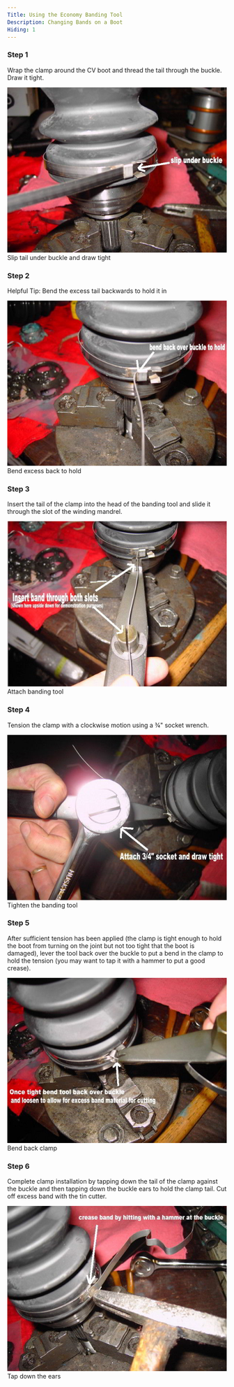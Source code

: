 ```yaml
---
Title: Using the Economy Banding Tool
Description: Changing Bands on a Boot
Hiding: 1
---
```


### Step 1
Wrap the clamp around the CV boot and thread the tail through the buckle. Draw it tight.

<div class="img-container">
	<img class="img-fluid img-rounded img-thumb" src="img/howto/economy-banding-tool/1.jpg">
	<span class="caption">Slip tail under buckle and draw tight</span>
</div>

### Step 2
Helpful Tip: Bend the excess tail backwards to hold it in

<div class="img-container">
	<img class="img-fluid img-rounded img-thumb" src="img/howto/economy-banding-tool/2.jpg">
	<span class="caption">Bend excess back to hold</span>
</div>

### Step 3
Insert the tail of the clamp into the head of the banding tool and slide it through the slot of the winding mandrel.

<div class="img-container">
	<img class="img-fluid img-rounded img-thumb" src="img/howto/economy-banding-tool/3.jpg">
	<span class="caption">Attach banding tool</span>
</div>

### Step 4
Tension the clamp with a clockwise motion using a &frac34;&quot; socket wrench.

<div class="img-container">
	<img class="img-fluid img-rounded img-thumb" src="img/howto/economy-banding-tool/4.jpg">
	<span class="caption">Tighten the banding tool</span>
</div>

### Step 5
After sufficient tension has been applied (the clamp is tight enough to hold the boot from turning on the joint but not too tight that the boot is damaged), lever the tool back over the buckle to put a bend in the clamp to hold the tension (you may want to tap it with a hammer to put a good crease).

<div class="img-container">
	<img class="img-fluid img-rounded img-thumb" src="img/howto/economy-banding-tool/5.jpg">
	<span class="caption">Bend back clamp</span>
</div>

### Step 6
Complete clamp installation by tapping down the tail of the clamp against the buckle and then tapping down the buckle ears to hold the clamp tail. Cut off excess band with the tin cutter.

<div class="img-container">
	<img class="img-fluid img-rounded img-thumb" src="img/howto/economy-banding-tool/6.jpg">
	<span class="caption">Tap down the ears</span>
</div>
